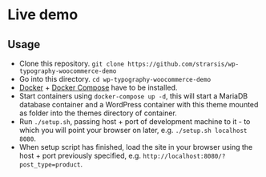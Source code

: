 # Live demo

## Usage

- Clone this repository. `git clone https://github.com/strarsis/wp-typography-woocommerce-demo`
- Go into this directory. `cd wp-typography-woocommerce-demo`
- [Docker](https://docs.docker.com/engine/installation/) + [Docker Compose](https://docs.docker.com/compose/install/) have to be installed.
- Start containers using `docker-compose up -d`, 
this will start a MariaDB database container and a WordPress container with this theme mounted as folder into the themes directory of container.
- Run `./setup.sh`, passing host + port of development machine to it - 
to which you will point your browser on later, e.g. `./setup.sh localhost 8080`.
- When setup script has finished, load the site in your browser using the host + port previously specified, e.g. `http://localhost:8080/?post_type=product`.
